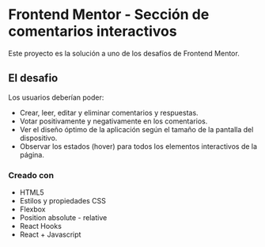 # Frontend Mentor - Sección de comentarios interactivos
Este proyecto es la solución a uno de los desafíos de Frontend Mentor.

## El desafio

Los usuarios deberían poder:

- Crear, leer, editar y eliminar comentarios y respuestas.
- Votar positivamente y negativamente en los comentarios.
- Ver el diseño óptimo de la aplicación según el tamaño de la pantalla del dispositivo.
- Observar los estados (hover) para todos los elementos interactivos de la página.

### Creado con

- HTML5
- Estilos y propiedades CSS
- Flexbox
- Position absolute - relative
- React Hooks
- React + Javascript
  
